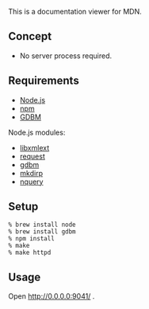 This is a documentation viewer for MDN.

Concept
-------

 * No server process required.

Requirements
------------

* [Node.js](http://nodejs.org/)
* [npm](http://npmjs.org/) 
* [GDBM](http://www.gnu.org.ua/software/gdbm/)

Node.js modules:

* [libxmlext](https://github.com/noblesamurai/libxmlext)
* [request](https://github.com/mikeal/request)
* [gdbm](https://github.com/tokuhirom/node-gdbm)
* [mkdirp](https://github.com/substack/node-mkdirp)
* [nquery](https://github.com/dachev/nQuery)

Setup
-----

    % brew install node
    % brew install gdbm
    % npm install
    % make
    % make httpd
Usage
-----

Open http://0.0.0.0:9041/ .
